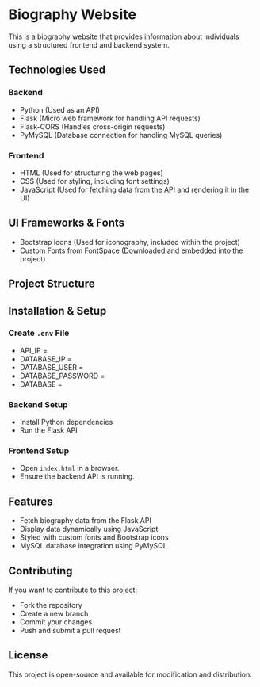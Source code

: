# Biography Website

This is a biography website that provides information about individuals using a structured frontend and backend system.

## Technologies Used

### Backend
- Python (Used as an API)
- Flask (Micro web framework for handling API requests)
- Flask-CORS (Handles cross-origin requests)
- PyMySQL (Database connection for handling MySQL queries)

### Frontend
- HTML (Used for structuring the web pages)
- CSS (Used for styling, including font settings)
- JavaScript (Used for fetching data from the API and rendering it in the UI)

## UI Frameworks & Fonts
- Bootstrap Icons (Used for iconography, included within the project)
- Custom Fonts from FontSpace (Downloaded and embedded into the project)

## Project Structure

## Installation & Setup

### Create `.env` File
- API_IP = 
- DATABASE_IP =
- DATABASE_USER = 
- DATABASE_PASSWORD = 
- DATABASE = 

### Backend Setup
- Install Python dependencies
- Run the Flask API


### Frontend Setup
- Open `index.html` in a browser.
- Ensure the backend API is running.

## Features
- Fetch biography data from the Flask API
- Display data dynamically using JavaScript
- Styled with custom fonts and Bootstrap icons
- MySQL database integration using PyMySQL

## Contributing
If you want to contribute to this project:
- Fork the repository
- Create a new branch
- Commit your changes
- Push and submit a pull request

## License
This project is open-source and available for modification and distribution.
